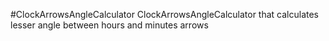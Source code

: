 #ClockArrowsAngleCalculator
ClockArrowsAngleCalculator that calculates lesser angle between hours and minutes arrows

